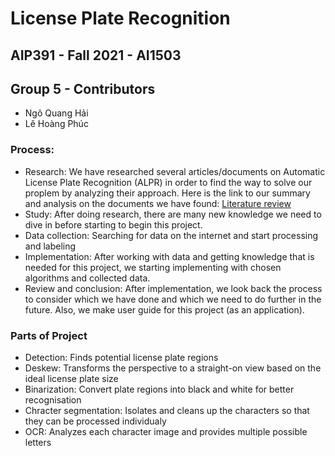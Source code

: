 # License Plate Recognition
## AIP391 - Fall 2021 - AI1503

## Group 5 - Contributors

- Ngô Quang Hải
- Lê Hoàng Phúc

### Process:

- Research: We have researched several articles/documents on Automatic License Plate Recognition (ALPR) in order to find the way to solve our proplem by analyzing their approach. Here is the link to our summary and analysis on the documents we have found: [Literature review](https://docs.google.com/spreadsheets/d/1HVmVpj6bgk3F9iZ8Wj2Kq4thxJnLnx2NyqqMIDSWHoU/edit?usp=sharing)
- Study: After doing research, there are many new knowledge we need to dive in before starting to begin this project.
- Data collection: Searching for data on the internet and start processing and labeling
- Implementation: After working with data and getting knowledge that is needed for this project, we starting implementing with chosen algorithms and collected data.
- Review and conclusion: After implementation, we look back the process to consider which we have done and which we need to do further in the future. Also, we make user guide for this project (as an application).

### Parts of Project
- Detection:
    Finds potential license plate regions
- Deskew:
    Transforms the perspective to a straight-on view based on the ideal license plate size
- Binarization:
    Convert plate regions into black and white for better recognisation
- Chracter segmentation:
    Isolates and cleans up the characters so that they can be processed individualy
- OCR:
    Analyzes each character image and provides multiple possible letters

